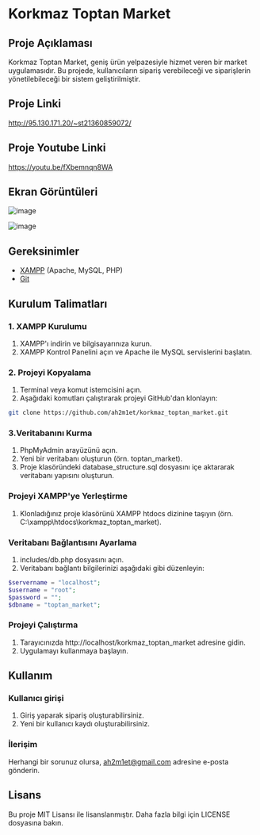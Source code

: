 # Korkmaz Toptan Market

## Proje Açıklaması
Korkmaz Toptan Market, geniş ürün yelpazesiyle hizmet veren bir market uygulamasıdır. Bu projede, kullanıcıların sipariş verebileceği ve siparişlerin yönetilebileceği bir sistem geliştirilmiştir.

## Proje Linki
http://95.130.171.20/~st21360859072/

## Proje Youtube Linki
https://youtu.be/fXbemnqn8WA
## Ekran Görüntüleri
![image](https://github.com/Ah2m1et/korkmaz_toptan_market/assets/103003160/98784e6c-13a1-4bfc-940f-3cb5515f5ac9)

![image](https://github.com/Ah2m1et/korkmaz_toptan_market/assets/103003160/4212e0f3-b2f8-4a51-a028-f9f53fa201d0)

## Gereksinimler
- [XAMPP](https://www.apachefriends.org/index.html) (Apache, MySQL, PHP)
- [Git](https://git-scm.com/)

## Kurulum Talimatları

### 1. XAMPP Kurulumu
1. XAMPP'ı indirin ve bilgisayarınıza kurun.
2. XAMPP Kontrol Panelini açın ve Apache ile MySQL servislerini başlatın.

### 2. Projeyi Kopyalama
1. Terminal veya komut istemcisini açın.
2. Aşağıdaki komutları çalıştırarak projeyi GitHub'dan klonlayın:

```sh
git clone https://github.com/ah2m1et/korkmaz_toptan_market.git
```

### 3.Veritabanını Kurma
1. PhpMyAdmin arayüzünü açın.
2. Yeni bir veritabanı oluşturun (örn. toptan_market).
3. Proje klasöründeki database_structure.sql dosyasını içe aktararak veritabanı yapısını oluşturun.

### Projeyi XAMPP'ye Yerleştirme
1. Klonladığınız proje klasörünü XAMPP htdocs dizinine taşıyın (örn. C:\xampp\htdocs\korkmaz_toptan_market).

### Veritabanı Bağlantısını Ayarlama
1. includes/db.php dosyasını açın.
2. Veritabanı bağlantı bilgilerinizi aşağıdaki gibi düzenleyin:
```php
$servername = "localhost";
$username = "root";
$password = "";
$dbname = "toptan_market";
```

### Projeyi Çalıştırma
1. Tarayıcınızda http://localhost/korkmaz_toptan_market adresine gidin.
2. Uygulamayı kullanmaya başlayın.

## Kullanım

### Kullanıcı girişi 
1. Giriş yaparak sipariş oluşturabilirsiniz.
2. Yeni bir kullanıcı kaydı oluşturabilirsiniz.

### İlerişim 
Herhangi bir sorunuz olursa, ah2m1et@gmail.com adresine e-posta gönderin.

## Lisans

Bu proje MIT Lisansı ile lisanslanmıştır. Daha fazla bilgi için LICENSE dosyasına bakın.
